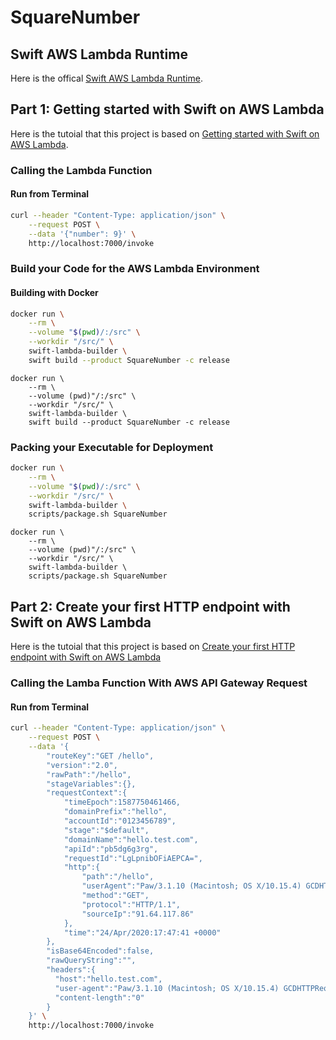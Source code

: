 # SquareNumber

## Swift AWS Lambda Runtime

Here is the offical [Swift AWS Lambda Runtime](https://github.com/swift-server/swift-aws-lambda-runtime/).

## Part 1: Getting started with Swift on AWS Lambda

Here is the tutoial that this project is based on [Getting started with Swift on AWS Lambda](https://fabianfett.de/getting-started-with-swift-aws-lambda-runtime).

### Calling the Lambda Function

#### Run from Terminal

```bash
curl --header "Content-Type: application/json" \
    --request POST \
    --data '{"number": 9}' \
    http://localhost:7000/invoke
```

### Build your Code for the AWS Lambda Environment

#### Building with Docker

```zsh
docker run \
    --rm \
    --volume "$(pwd)/:/src" \
    --workdir "/src/" \
    swift-lambda-builder \
    swift build --product SquareNumber -c release
```

```fish
docker run \
    --rm \
    --volume (pwd)"/:/src" \
    --workdir "/src/" \
    swift-lambda-builder \
    swift build --product SquareNumber -c release
```

### Packing your Executable for Deployment

```zsh
docker run \
    --rm \
    --volume "$(pwd)/:/src" \
    --workdir "/src/" \
    swift-lambda-builder \
    scripts/package.sh SquareNumber
```

```fish
docker run \
    --rm \
    --volume (pwd)"/:/src" \
    --workdir "/src/" \
    swift-lambda-builder \
    scripts/package.sh SquareNumber
```

## Part 2: Create your first HTTP endpoint with Swift on AWS Lambda

Here is the tutoial that this project is based on [Create your first HTTP endpoint with Swift on AWS Lambda](https://fabianfett.de/swift-on-aws-lambda-creating-your-first-http-endpoint)

### Calling the Lamba Function With AWS API Gateway Request

#### Run from Terminal

```zsh
curl --header "Content-Type: application/json" \
    --request POST \
    --data '{
        "routeKey":"GET /hello",
        "version":"2.0",
        "rawPath":"/hello",
        "stageVariables":{},
        "requestContext":{
            "timeEpoch":1587750461466,
            "domainPrefix":"hello",
            "accountId":"0123456789",
            "stage":"$default",
            "domainName":"hello.test.com",
            "apiId":"pb5dg6g3rg",
            "requestId":"LgLpnibOFiAEPCA=",
            "http":{
                "path":"/hello",
                "userAgent":"Paw/3.1.10 (Macintosh; OS X/10.15.4) GCDHTTPRequest",
                "method":"GET",
                "protocol":"HTTP/1.1",
                "sourceIp":"91.64.117.86"
            },
            "time":"24/Apr/2020:17:47:41 +0000"
        },
        "isBase64Encoded":false,
        "rawQueryString":"",
        "headers":{
          "host":"hello.test.com",
          "user-agent":"Paw/3.1.10 (Macintosh; OS X/10.15.4) GCDHTTPRequest",
          "content-length":"0"
        }
    }' \
    http://localhost:7000/invoke
```
